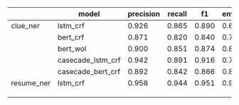 |            | model             | precision | recall | f1    | entity_f1 | epoch | predict_time |
| ---------- | ----------------- | --------- | ------ | ----- | --------- | ----- | ------------ |
| clue_ner   | lstm_crf          | 0.926     | 0.865  | 0.890 | 0.671     |       |              |
|            | bert_crf          | 0.871     | 0.820  | 0.840 | 0.741     |       |              |
|            | bert_wol          | 0.900     | 0.851  | 0.874 | 0.800     | 3     |              |
|            | casecade_lstm_crf | 0.942     | 0.891  | 0.916 | 0.783     | 20    |              |
|            | casecade_bert_crf | 0.892     | 0.842  | 0.866 | 0.800     | 3     |              |
| resume_ner | lstm_crf          | 0.958     | 0.944  | 0.951 | 0.91      | 20    | 22ms         |
|            |                   |           |        |       |           |       |              |
|            |                   |           |        |       |           |       |              |
|            |                   |           |        |       |           |       |              |

